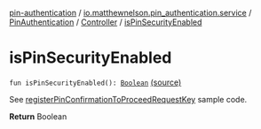 [pin-authentication](../../../index.md) / [io.matthewnelson.pin_authentication.service](../../index.md) / [PinAuthentication](../index.md) / [Controller](index.md) / [isPinSecurityEnabled](./is-pin-security-enabled.md)

# isPinSecurityEnabled

`fun isPinSecurityEnabled(): `[`Boolean`](https://kotlinlang.org/api/latest/jvm/stdlib/kotlin/-boolean/index.html) [(source)](https://github.com/05nelsonm/pin-authentication/blob/master/pin-authentication/src/main/java/io/matthewnelson/pin_authentication/service/PinAuthentication.kt#L568)

See [registerPinConfirmationToProceedRequestKey](register-pin-confirmation-to-proceed-request-key.md) sample code.

**Return**
Boolean

